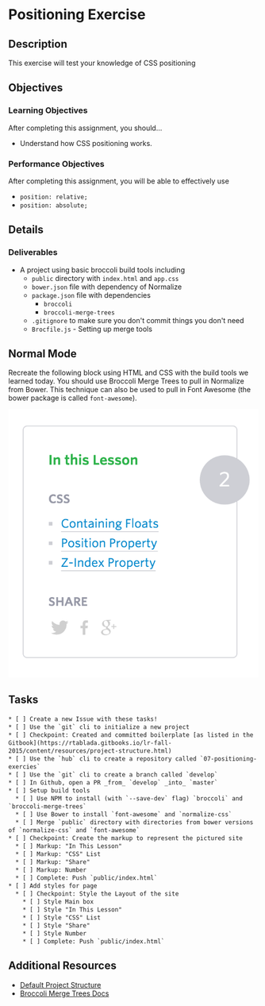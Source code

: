 # Positioning Exercise

## Description

This exercise will test your knowledge of CSS positioning

## Objectives

### Learning Objectives

After completing this assignment, you should…

* Understand how CSS positioning works.

### Performance Objectives

After completing this assignment, you will be able to effectively use

* `position: relative;`
* `position: absolute;`

## Details

### Deliverables

* A project using basic broccoli build tools including
  - `public` directory with `index.html` and `app.css`
  - `bower.json` file with dependency of Normalize
  - `package.json` file with dependencies
    *	`broccoli`
    *	`broccoli-merge-trees`
  - `.gitignore` to make sure you don't commit things you don't need
  - `Brocfile.js` - Setting up merge tools


## Normal Mode

Recreate the following block using HTML and CSS with the build tools we learned today.
You should use Broccoli Merge Trees to pull in Normalize from Bower.
This technique can also be used to pull in Font Awesome (the bower package is called `font-awesome`).

![Exercise](exercise.png)

## Tasks

```
* [ ] Create a new Issue with these tasks!
* [ ] Use the `git` cli to initialize a new project
* [ ] Checkpoint: Created and committed boilerplate [as listed in the Gitbook](https://rtablada.gitbooks.io/lr-fall-2015/content/resources/project-structure.html)
* [ ] Use the `hub` cli to create a repository called `07-positioning-exercies`
* [ ] Use the `git` cli to create a branch called `develop`
* [ ] In Github, open a PR _from_ `develop` _into_ `master`
* [ ] Setup build tools
  * [ ] Use NPM to install (with `--save-dev` flag) `broccoli` and `broccoli-merge-trees`
  * [ ] Use Bower to install `font-awesome` and `normalize-css`
  * [ ] Merge `public` directory with directories from bower versions of `normalize-css` and `font-awesome`
* [ ] Checkpoint: Create the markup to represent the pictured site
  * [ ] Markup: "In This Lesson"
  * [ ] Markup: "CSS" List
  * [ ] Markup: "Share"
  * [ ] Markup: Number
  * [ ] Complete: Push `public/index.html`
* [ ] Add styles for page
  * [ ] Checkpoint: Style the Layout of the site
    * [ ] Style Main box
    * [ ] Style "In This Lesson"
    * [ ] Style "CSS" List
    * [ ] Style "Share"
    * [ ] Style Number
    * [ ] Complete: Push `public/index.html`
```

## Additional Resources

* [Default Project Structure](https://rtablada.gitbooks.io/lr-fall-2015/content/resources/project-structure.html)
* [Broccoli Merge Trees Docs](https://github.com/broccolijs/broccoli-merge-trees)
